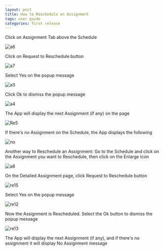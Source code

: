 ```yaml
---
layout: post
title: How to Reschedule an Assignment
tags: user guide
categories: first release
---
```


Click on Assignment Tab above the Schedule

![a6](https://user-images.githubusercontent.com/81990744/115766021-7555f200-a375-11eb-8309-4837ebbd702c.png)

Click on Request to Reschedule button

![a7](https://user-images.githubusercontent.com/81990744/115766054-80a91d80-a375-11eb-9dd8-a5b25f5a99a3.png)

Select Yes on the popup message

![a3](https://user-images.githubusercontent.com/81990744/115766199-b3531600-a375-11eb-97b2-b08b37dba14a.png)

Click Ok to dismiss the popup message

![a4](https://user-images.githubusercontent.com/81990744/115766209-b817ca00-a375-11eb-9610-584efde56287.png)

The App will display the next Assignment (if any) on the page

![Re5](https://user-images.githubusercontent.com/81990744/114633860-57123700-9c8f-11eb-9812-a86e0cc7f8c2.png)

If there's no Assignment on the Schedule, the App displays the following

![no](https://user-images.githubusercontent.com/81990744/115042546-9912c700-9ea1-11eb-9c79-ac56df10503c.png)

Another way to Reschedule an Assignment: Go to the Schedule and click on the Assignment you want to Reschedule, then click on the Enlarge Icon

![a8](https://user-images.githubusercontent.com/81990744/115766148-9cacbf00-a375-11eb-93be-cb67b1662718.png)

On the Detailed Assignment page, click Request to Reschedule button

![re15](https://user-images.githubusercontent.com/81990744/114879652-64363f80-9dcf-11eb-8e51-a1e897e75034.png)

Select Yes on the popup message

![re12](https://user-images.githubusercontent.com/81990744/114879685-6bf5e400-9dcf-11eb-913b-54995fc63ad5.png)

Now the Assignment is Rescheduled. Select the Ok button to dismiss the popup message

![re13](https://user-images.githubusercontent.com/81990744/114879710-71ebc500-9dcf-11eb-83ef-8e632f4e0f6b.png)

The App will display the next Assignment (if any), and if there's no assignment it will display No Assignment message
